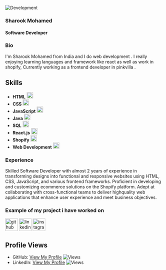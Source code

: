 ![Development](https://github.com/SharookMohamed/sharook-mohamed/blob/main/sharook-banner.png)
### Sharook Mohamed
#### Software Developer

### Bio
I'm Sharook Mohamed from India and I do web development . I really enjoying learning languages and framework like react as well as work in shopify, Currently working as a frontend developer in pinkvilla .

## Skills
- **HTML** <img src="https://cdn.jsdelivr.net/npm/simple-icons@3.0.1/icons/html5.svg" width="20" />
- **CSS** <img src="https://cdn.jsdelivr.net/npm/simple-icons@3.0.1/icons/css3.svg" width="20" />
- **JavaScript** <img src="https://cdn.jsdelivr.net/npm/simple-icons@3.0.1/icons/javascript.svg" width="20" />
- **Java** <img src="https://cdn.jsdelivr.net/npm/simple-icons@3.0.1/icons/java.svg" width="20" />
- **SQL** <img src="https://cdn.jsdelivr.net/npm/simple-icons@3.0.1/icons/mysql.svg" width="20" />
- **React.js** <img src="https://cdn.jsdelivr.net/npm/simple-icons@3.0.1/icons/react.svg" width="20" />
- **Shopify** <img src="https://cdn.jsdelivr.net/npm/simple-icons@3.0.1/icons/shopify.svg" width="20" />
- **Web Development** <img src="https://cdn.jsdelivr.net/npm/simple-icons@3.0.1/icons/codepen.svg" width="20" />


### Experience
Skilled Software Developer with almost 2 years of experience in transforming designs into functional and responsive
websites using HTML, CSS, JavaScript, and various frontend frameworks. Proficient in developing and customizing ecommerce solutions on the Shopify platform. Adept at collaborating with cross-functional teams to deliver highquality web applications that enhance user experience and meet business objectives.

### Example of my project i have worked on
<a href="https://www.pinkvilla.com/">
<!-- <img src="https://github.com/SharookMohamed/sharook-mohamed/blob/main/IMG_7845.PNG" width="250"> -->
  </a>

[<img src='https://cdn.jsdelivr.net/npm/simple-icons@3.0.1/icons/github.svg' alt='github' height='40'>](https://github.com/SharookMohamed)  [<img src='https://cdn.jsdelivr.net/npm/simple-icons@3.0.1/icons/linkedin.svg' alt='linkedin' height='40'>](https://www.linkedin.com/in/sharook-mohamed-941880224/)  [<img src='https://cdn.jsdelivr.net/npm/simple-icons@3.0.1/icons/instagram.svg' alt='instagram' height='40'>](https://www.instagram.com/srk_____/)  

## Profile Views
- GitHub: [View My Profile](https://github.com/SharookMohamed) ![Views](https://img.shields.io/badge/Views-123-brightgreen) <!-- Replace '123' with the actual view count -->
- LinkedIn: [View My Profile](https://www.linkedin.com/in/sharook-mohamed-941880224/) ![Views](https://img.shields.io/badge/Views-456-brightgreen) <!-- Replace '456' with the actual view count -->


